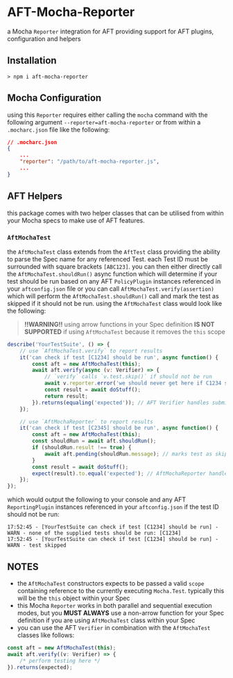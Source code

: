 # AFT-Mocha-Reporter
a Mocha `Reporter` integration for AFT providing support for AFT plugins, configuration and helpers

## Installation
`> npm i aft-mocha-reporter`

## Mocha Configuration
using this `Reporter` requires either calling the `mocha` command with the following argument `--reporter=aft-mocha-reporter` or from within a `.mocharc.json` file like the following: 
```json
// .mocharc.json
{
    ...
    "reporter": "/path/to/aft-mocha-reporter.js",
    ...
}
```

## AFT Helpers
this package comes with two helper classes that can be utilised from within your Mocha specs to make use of AFT features.

### `AftMochaTest`
the `AftMochaTest` class extends from the `AftTest` class providing the ability to parse the Spec name for any referenced Test. each Test ID must be surrounded with square brackets `[ABC123]`. you can then either directly call the `AftMochaTest.shouldRun()` async function which will determine if your test should be run based on any AFT `PolicyPlugin` instances referenced in your `aftconfig.json` file or you can call `AftMochaTest.verify(assertion)` which will perform the `AftMochaTest.shouldRun()` call and mark the test as skipped if it should not be run. using the `AftMochaTest` class would look like the following:
> **!!WARNING!!** using arrow functions in your Spec definition **IS NOT SUPPORTED** if using `AftMochaTest` because it removes the `this` scope
```javascript
describe('YourTestSuite', () => {
    // use `AftMochaTest.verify` to report results
    it('can check if test [C1234] should be run', async function() {
        const aft = new AftMochaTest(this);
        await aft.verify(async (v: Verifier) => {
            // `verify` calls `v.test.skip()` if should not be run
            await v.reporter.error('we should never get here if C1234 should not be run');
            const result = await doStuff();
            return result;
        }).returns(equaling('expected')); // AFT Verifier handles submitting the result to any AFT Reporter Plugins
    });

    // use `AftMochaReporter` to report results
    it('can check if test [C2345] should be run', async function() {
        const aft = new AftMochaTest(this);
        const shouldRun = await aft.shouldRun();
        if (shouldRun.result !== true) {
            await aft.pending(shouldRun.message); // marks test as skipped
        }
        const result = await doStuff();
        expect(result).to.equal('expected'); // AftMochaReporter handles submitting the result to any AFT Reporter Plugins
    });
});
```
which would output the following to your console and any AFT `ReportingPlugin` instances referenced in your `aftconfig.json` if the test ID should not be run:
```text
17:52:45 - [YourTestSuite can check if test [C1234] should be run] - WARN - none of the supplied tests should be run: [C1234]
17:52:45 - [YourTestSuite can check if test [C1234] should be run] - WARN - test skipped
```

## NOTES
- the `AftMochaTest` constructors expects to be passed a valid `scope` containing reference to the currently executing `Mocha.Test`. typically this will be the `this` object within your Spec
- this Mocha `Reporter` works in both parallel and sequential execution modes, but you **MUST ALWAYS** use a non-arrow function for your Spec definition if you are using `AftMochaTest` class within your Spec
- you can use the AFT `Verifier` in combination with the `AftMochaTest` classes like follows:
```javascript
const aft = new AftMochaTest(this);
await aft.verify((v: Verifier) => {
    /* perform testing here */
}).returns(expected);
```